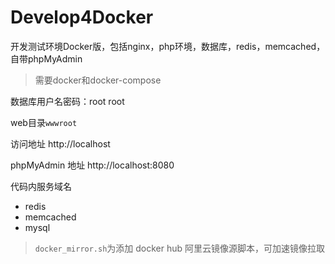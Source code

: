 # Develop4Docker

开发测试环境Docker版，包括nginx，php环境，数据库，redis，memcached，自带phpMyAdmin

> 需要docker和docker-compose

数据库用户名密码：root root

web目录`wwwroot`

访问地址 http://localhost

phpMyAdmin 地址 http://localhost:8080

代码内服务域名

- redis
- memcached
- mysql


> `docker_mirror.sh`为添加 docker hub 阿里云镜像源脚本，可加速镜像拉取
